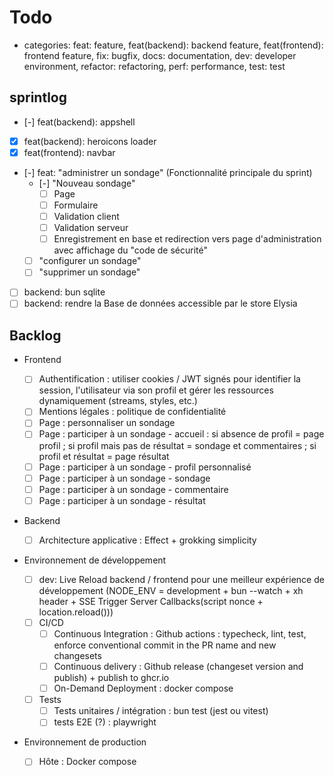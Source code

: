 # Todo

- categories: feat: feature, feat(backend): backend feature, feat(frontend): frontend feature, fix: bugfix, docs: documentation, dev: developer environment, refactor: refactoring, perf: performance, test: test

## sprintlog

- [-] feat(backend): appshell
- [x] feat(backend): heroicons loader
- [x] feat(frontend): navbar
- [-] feat: "administrer un sondage" (Fonctionnalité principale du sprint)
  - [-] "Nouveau sondage"
    - [ ] Page
    - [ ] Formulaire
    - [ ] Validation client
    - [ ] Validation serveur
    - [ ] Enregistrement en base et redirection vers page d'administration avec affichage du "code de sécurité"
  - [ ] "configurer un sondage"
  - [ ] "supprimer un sondage"
- [ ] backend: bun sqlite
- [ ] backend: rendre la Base de données accessible par le store Elysia

## Backlog

- Frontend

  - [ ] Authentification : utiliser cookies / JWT signés pour identifier la session, l'utilisateur via son profil et gérer les ressources dynamiquement (streams, styles, etc.)
  - [ ] Mentions légales : politique de confidentialité
  - [ ] Page : personnaliser un sondage
  - [ ] Page : participer à un sondage - accueil : si absence de profil = page profil ; si profil mais pas de résultat = sondage et commentaires ; si profil et résultat = page résultat
  - [ ] Page : participer à un sondage - profil personnalisé
  - [ ] Page : participer à un sondage - sondage
  - [ ] Page : participer à un sondage - commentaire
  - [ ] Page : participer à un sondage - résultat

- Backend

  - [ ] Architecture applicative : Effect + grokking simplicity

- Environnement de développement

  - [ ] dev: Live Reload backend / frontend pour une meilleur expérience de développement (NODE_ENV = development + bun --watch + xh header + SSE Trigger Server Callbacks(script nonce + location.reload()))
  - [ ] CI/CD
    - [ ] Continuous Integration : Github actions : typecheck, lint, test, enforce conventional commit in the PR name and new changesets
    - [ ] Continuous delivery : Github release (changeset version and publish) + publish to ghcr.io
    - [ ] On-Demand Deployment : docker compose
  - [ ] Tests
    - [ ] Tests unitaires / intégration : bun test (jest ou vitest)
    - [ ] tests E2E (?) : playwright

- Environnement de production

  - [ ] Hôte : Docker compose
